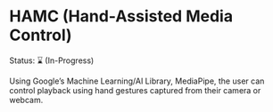 # HAMC (Hand-Assisted Media Control)
Status: ⌛ (In-Progress)

Using Google’s Machine Learning/AI Library, MediaPipe, the user can control playback using hand gestures captured from their camera or webcam.
